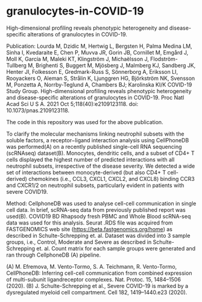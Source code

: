 # granulocytes-in-COVID-19
High-dimensional profiling reveals phenotypic heterogeneity and disease-specific alterations of granulocytes in COVID-19.

Publication: Lourda M, Dzidic M, Hertwig L, Bergsten H, Palma Medina LM, Sinha I, Kvedaraite E, Chen P, Muvva JR, Gorin JB, Cornillet M, Emgård J, Moll K, García M, Maleki KT, Klingström J, Michaëlsson J, Flodström-Tullberg M, Brighenti S, Buggert M, Mjösberg J, Malmberg KJ, Sandberg JK, Henter JI, Folkesson E, Gredmark-Russ S, Sönnerborg A, Eriksson LI, Rooyackers O, Aleman S, Strålin K, Ljunggren HG, Björkström NK, Svensson M, Ponzetta A, Norrby-Teglund A, Chambers BJ; Karolinska KI/K COVID-19 Study Group. High-dimensional profiling reveals phenotypic heterogeneity and disease-specific alterations of granulocytes in COVID-19. Proc Natl Acad Sci U S A. 2021 Oct 5;118(40):e2109123118. doi: 10.1073/pnas.2109123118.

The code in this repository was used for the above publication.  

To clarify the molecular mechanisms linking neutrophil subsets with the soluble factors, a receptor−ligand interaction analysis using CellPhoneDB was performed(A) on a recently published single-cell RNA sequencing (scRNAseq) dataset(B). Monocytes, dendritic cells, and a subset of CD4+ T cells displayed the highest number of predicted interactions with all neutrophil subsets, irrespective of the disease severity. We detected a wide set of interactions between monocyte-derived (but also CD4+ T cell-derived) chemokines (i.e., CCL3, CXCL1, CXCL2, and CXCL8) binding CCR3 and CXCR1/2 on neutrophil subsets, particularly evident in patients with severe COVID19.

Method:
CellphoneDB was used to analyse cell-cell communication in single cell data. In brief, scRNA-seq data from previously published report was used(B). COVID19 BD Rhapsody fresh PBMC and Whole Blood scRNA-seq data was used for this analysis.  Seurat .RDS file was acquired from FASTGENOMICS web site (https://beta.fastgenomics.org/home) as described in Schulte-Schrepping et. al. Dataset was divided into 3 sample groups, i.e., Control, Moderate and Severe as described in Schulte-Schrepping et. al.  Count matrix for each sample groups were generated and ran through CellphoneDB (A) pipeline.

(A) M. Efremova, M. Vento-Tormo, S. A. Teichmann, R. Vento-Tormo, CellPhoneDB: Inferring cell-cell communication from combined expression of multi-subunit ligandreceptor complexes. Nat. Protoc. 15, 1484–1506 (2020).
(B) J. Schulte-Schrepping et al., Severe COVID-19 is marked by a dysregulated myeloid cell compartment. Cell 182, 1419–1440.e23 (2020).
